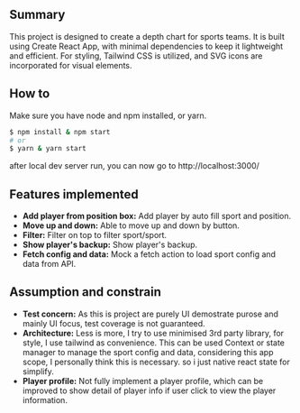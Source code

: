 ## Summary

This project is designed to create a depth chart for sports teams. It is built using Create React App, with minimal dependencies to keep it lightweight and efficient. For styling, Tailwind CSS is utilized, and SVG icons are incorporated for visual elements.

## How to

Make sure you have node and npm installed, or yarn.

```sh
$ npm install & npm start
# or 
$ yarn & yarn start
```

after local dev server run, you can now go to http://localhost:3000/

## Features implemented
- **Add player from position box:** Add player by auto fill sport and position.
- **Move up and down:** Able to move up and down by button.
- **Filter:** Filter on top to filter sport/sport.
- **Show player's backup:** Show player's backup.
- **Fetch config and data:** Mock a fetch action to load sport config and data from API.


## Assumption and constrain
- **Test concern:** As this is project are purely UI demostrate purose and mainly UI focus, test coverage is not guaranteed.
- **Architecture:** Less is more, I try to use minimised 3rd party library, for style, I use tailwind as convenience. This can be used Context or state manager to manage the sport config and data, considering this app scope, I personally think this is necessary. so i just native react state for simplify.
- **Player profile:** Not fully implement a player profile, which can be improved to show detail of player info if user click to view the player information.
  